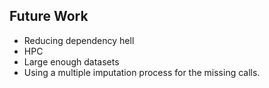 ## Future Work

[//]: # (TODO: Write)
* Reducing dependency hell
* HPC 
* Large enough datasets
* Using a multiple imputation process for the missing calls.
